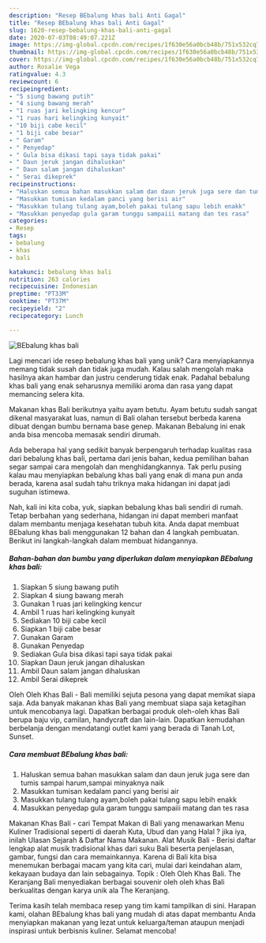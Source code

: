 ```yaml
---
description: "Resep BEbalung khas bali Anti Gagal"
title: "Resep BEbalung khas bali Anti Gagal"
slug: 1620-resep-bebalung-khas-bali-anti-gagal
date: 2020-07-03T08:49:07.221Z
image: https://img-global.cpcdn.com/recipes/1f630e56a0bcb48b/751x532cq70/bebalung-khas-bali-foto-resep-utama.jpg
thumbnail: https://img-global.cpcdn.com/recipes/1f630e56a0bcb48b/751x532cq70/bebalung-khas-bali-foto-resep-utama.jpg
cover: https://img-global.cpcdn.com/recipes/1f630e56a0bcb48b/751x532cq70/bebalung-khas-bali-foto-resep-utama.jpg
author: Rosalie Vega
ratingvalue: 4.3
reviewcount: 6
recipeingredient:
- "5 siung bawang putih"
- "4 siung bawang merah"
- "1 ruas jari kelingking kencur"
- "1 ruas hari kelingking kunyait"
- "10 biji cabe kecil"
- "1 biji cabe besar"
- " Garam"
- " Penyedap"
- " Gula bisa dikasi tapi saya tidak pakai"
- " Daun jeruk jangan dihaluskan"
- " Daun salam jangan dihaluskan"
- " Serai dikeprek"
recipeinstructions:
- "Haluskan semua bahan masukkan salam dan daun jeruk juga sere dan tumis sampai harum,sampai minyaknya naik"
- "Masukkan tumisan kedalam panci yang berisi air"
- "Masukkan tulang tulang ayam,boleh pakai tulang sapu lebih enakk"
- "Masukkan penyedap gula garam tunggu sampaiii matang dan tes rasa"
categories:
- Resep
tags:
- bebalung
- khas
- bali

katakunci: bebalung khas bali 
nutrition: 263 calories
recipecuisine: Indonesian
preptime: "PT33M"
cooktime: "PT37M"
recipeyield: "2"
recipecategory: Lunch

---
```



![BEbalung khas bali](https://img-global.cpcdn.com/recipes/1f630e56a0bcb48b/751x532cq70/bebalung-khas-bali-foto-resep-utama.jpg)

Lagi mencari ide resep bebalung khas bali yang unik? Cara menyiapkannya memang tidak susah dan tidak juga mudah. Kalau salah mengolah maka hasilnya akan hambar dan justru cenderung tidak enak. Padahal bebalung khas bali yang enak seharusnya memiliki aroma dan rasa yang dapat memancing selera kita.

Makanan khas Bali berikutnya yaitu ayam betutu. Ayam betutu sudah sangat dikenal masyarakat luas, namun di Bali olahan tersebut berbeda karena dibuat dengan bumbu bernama base genep. Makanan Bebalung ini enak anda bisa mencoba memasak sendiri dirumah.

Ada beberapa hal yang sedikit banyak berpengaruh terhadap kualitas rasa dari bebalung khas bali, pertama dari jenis bahan, kedua pemilihan bahan segar sampai cara mengolah dan menghidangkannya. Tak perlu pusing kalau mau menyiapkan bebalung khas bali yang enak di mana pun anda berada, karena asal sudah tahu triknya maka hidangan ini dapat jadi suguhan istimewa.


Nah, kali ini kita coba, yuk, siapkan bebalung khas bali sendiri di rumah. Tetap berbahan yang sederhana, hidangan ini dapat memberi manfaat dalam membantu menjaga kesehatan tubuh kita. Anda dapat membuat BEbalung khas bali menggunakan 12 bahan dan 4 langkah pembuatan. Berikut ini langkah-langkah dalam membuat hidangannya.

<!--inarticleads1-->

##### Bahan-bahan dan bumbu yang diperlukan dalam menyiapkan BEbalung khas bali:

1. Siapkan 5 siung bawang putih
1. Siapkan 4 siung bawang merah
1. Gunakan 1 ruas jari kelingking kencur
1. Ambil 1 ruas hari kelingking kunyait
1. Sediakan 10 biji cabe kecil
1. Siapkan 1 biji cabe besar
1. Gunakan  Garam
1. Gunakan  Penyedap
1. Sediakan  Gula bisa dikasi tapi saya tidak pakai
1. Siapkan  Daun jeruk jangan dihaluskan
1. Ambil  Daun salam jangan dihaluskan
1. Ambil  Serai dikeprek


Oleh Oleh Khas Bali - Bali memiliki sejuta pesona yang dapat memikat siapa saja. Ada banyak makanan khas Bali yang membuat siapa saja ketagihan untuk mencobanya lagi. Dapatkan berbagai produk oleh-oleh khas Bali berupa baju vip, camilan, handycraft dan lain-lain. Dapatkan kemudahan berbelanja dengan mendatangi outlet kami yang berada di Tanah Lot, Sunset. 

<!--inarticleads2-->

##### Cara membuat BEbalung khas bali:

1. Haluskan semua bahan masukkan salam dan daun jeruk juga sere dan tumis sampai harum,sampai minyaknya naik
1. Masukkan tumisan kedalam panci yang berisi air
1. Masukkan tulang tulang ayam,boleh pakai tulang sapu lebih enakk
1. Masukkan penyedap gula garam tunggu sampaiii matang dan tes rasa


Makanan Khas Bali - cari Tempat Makan di Bali yang menawarkan Menu Kuliner Tradisional seperti di daerah Kuta, Ubud dan yang Halal ? jika iya, inilah Ulasan Sejarah &amp; Daftar Nama Makanan. Alat Musik Bali - Berisi daftar lengkap alat musik tradisional khas dari suku Bali beserta penjelasan, gambar, fungsi dan cara memainkannya. Karena di Bali kita bisa menemukan berbagai macam yang kita cari, mulai dari keindahan alam, kekayaan budaya dan lain sebagainya. Topik : Oleh Oleh Khas Bali. The Keranjang Bali menyediakan berbagai souvenir oleh oleh khas Bali berkualitas dengan karya unik ala The Keranjang. 

Terima kasih telah membaca resep yang tim kami tampilkan di sini. Harapan kami, olahan BEbalung khas bali yang mudah di atas dapat membantu Anda menyiapkan makanan yang lezat untuk keluarga/teman ataupun menjadi inspirasi untuk berbisnis kuliner. Selamat mencoba!
